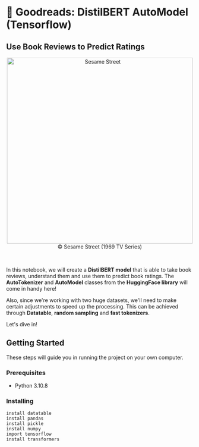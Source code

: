 # 📕 Goodreads: DistilBERT AutoModel (Tensorflow)

## Use Book Reviews to Predict Ratings

<div align="center">
    <img src="https://github.com/justinsiowqi/-Goodreads-DistilBERT-AutoModel-Tensorflow-/blob/main/Sesame%20Street.gif?raw=true" alt="Sesame Street" style="width: 500px;"> 
</div>
<div align="center">
  © Sesame Street (1969 TV Series)
</div>

<div>
    
&nbsp;
    
In this notebook, we will create a **DistilBERT model** that is able to take book reviews, understand them and use them to predict book ratings. The **AutoTokenizer** and **AutoModel** classes from the **HuggingFace library** will come in handy here! 

Also, since we're working with two huge datasets, we'll need to make certain adjustments to speed up the processing. This can be achieved through **Datatable**, **random sampling** and **fast tokenizers**. 

Let's dive in!

## Getting Started

These steps will guide you in running the project on your own computer.

### Prerequisites

* Python 3.10.8

### Installing

```
install datatable
install pandas
install pickle
install numpy
import tensorflow 
install transformers
```
